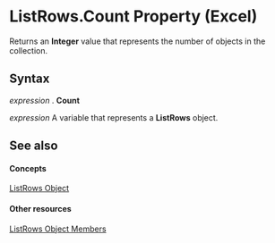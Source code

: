 
# ListRows.Count Property (Excel)

Returns an  **Integer** value that represents the number of objects in the collection.


## Syntax

 _expression_ . **Count**

 _expression_ A variable that represents a **ListRows** object.


## See also


#### Concepts


[ListRows Object](e4035209-00a2-ea16-a3b9-2d23afe0b88a.md)
#### Other resources


[ListRows Object Members](6ade33bf-71e4-a7a4-ca34-9e3146c7dd80.md)
